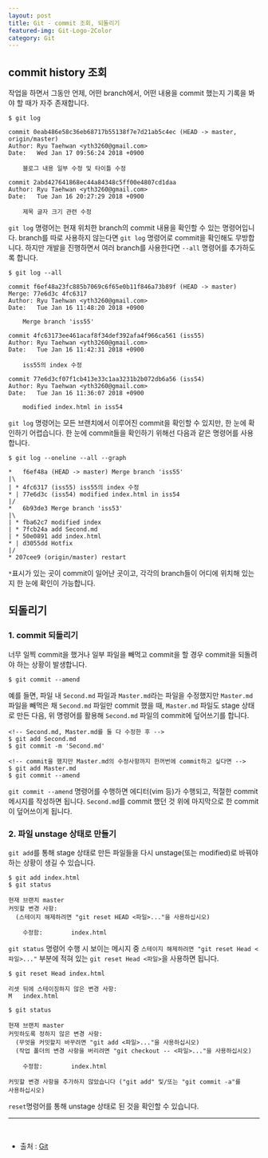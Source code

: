 ```yaml
---
layout: post
title: Git - commit 조회, 되돌리기
featured-img: Git-Logo-2Color
category: Git
---
```



## commit history 조회
작업을 하면서 그동안 언제, 어떤 branch에서, 어떤 내용을 commit 했는지 기록을 봐야 할 때가 자주 존재합니다.

```
$ git log
```

```
commit 0eab486e58c36eb68717b55138f7e7d21ab5c4ec (HEAD -> master, origin/master)
Author: Ryu Taehwan <yth3260@gmail.com>
Date:   Wed Jan 17 09:56:24 2018 +0900

    블로그 내용 일부 수정 및 타이틀 수정

commit 2abd427641868ec44a84348c5ff00e4807cd1daa
Author: Ryu Taehwan <yth3260@gmail.com>
Date:   Tue Jan 16 20:27:29 2018 +0900

    제목 글자 크기 관련 수정  
```

`git log` 명령어는 현재 위치한 branch의 commit 내용을 확인할 수 있는 명령어입니다. branch를 따로 사용하지 않는다면 `git log` 명령어로 commit을 확인해도 무방합니다. 하지만 개발을 진행하면서 여러 branch를 사용한다면 `--all` 명령어를 추가하도록 합니다.

```
$ git log --all
```

```
commit f6ef48a23fc885b7069c6f65e0b11f846a73b89f (HEAD -> master)
Merge: 77e6d3c 4fc6317
Author: Ryu Taehwan <yth3260@gmail.com>
Date:   Tue Jan 16 11:48:20 2018 +0900

    Merge branch 'iss55'

commit 4fc63173ee461acaf8f34def392afa4f966ca561 (iss55)
Author: Ryu Taehwan <yth3260@gmail.com>
Date:   Tue Jan 16 11:42:31 2018 +0900

    iss55의 index 수정

commit 77e6d3cf07f1cb413e33c1aa3231b2b072db6a56 (iss54)
Author: Ryu Taehwan <yth3260@gmail.com>
Date:   Tue Jan 16 11:36:07 2018 +0900

    modified index.html in iss54

```
`git log` 명령어는 모든 브랜치에서 이루어진 commit을 확인할 수 있지만, 한 눈에 확인하기 어렵습니다. 한 눈에 commit들을 확인하기 위해선 다음과 같은 명령어를 사용합니다.
```
$ git log --oneline --all --graph
```
```
*   f6ef48a (HEAD -> master) Merge branch 'iss55'
|\  
| * 4fc6317 (iss55) iss55의 index 수정
* | 77e6d3c (iss54) modified index.html in iss54
|/  
*   6b93de3 Merge branch 'iss53'
|\  
| * fba62c7 modified index
| * 7fcb24a add Second.md
| * 50e0891 add index.html
* | d3055dd Hotfix
|/  
* 207cee9 (origin/master) restart

```
`*`표시가 있는 곳이 commit이 일어난 곳이고, 각각의 branch들이 어디에 위치해 있는지 한 눈에 확인이 가능합니다.

## 되돌리기

### 1. commit 되돌리기

너무 일찍 commit을 했거나 일부 파일을 빼먹고 commit을 할 경우 commit을 되돌려야 하는 상황이 발생합니다.
```
$ git commit --amend
```
예를 들면, 파일 내 `Second.md` 파일과 `Master.md`라는 파일을 수정했지만 `Master.md` 파일을 빼먹은 채 `Second.md` 파일만 commit 했을 때, `Master.md` 파일도 stage 상태로 만든 다음, 위 명령어를 활용해 `Second.md` 파일의 commit에 덮어쓰기를 합니다.
```
<!-- Second.md, Master.md를 둘 다 수정한 후 -->
$ git add Second.md
$ git commit -m 'Second.md'

<!-- commit을 했지만 Master.md의 수정사항까지 한꺼번에 commit하고 싶다면 -->
$ git add Master.md
$ git commit --amend
```
`git commit --amend` 명령어를 수행하면 에디터(vim 등)가 수행되고, 적절한 commit 메시지를 작성하면 됩니다. `Second.md`를 commit 했던 것 위에 마지막으로 한 commit이 덮어쓰이게 됩니다.

### 2. 파일 unstage 상태로 만들기
`git add`를 통해 stage 상태로 만든 파일들을 다시 unstage(또는 modified)로 바꿔야하는 상황이 생길 수 있습니다.
```
$ git add index.html
$ git status

현재 브랜치 master
커밋할 변경 사항:
  (스테이지 해제하려면 "git reset HEAD <파일>..."을 사용하십시오)

	수정함:        index.html

```
`git status` 명령어 수행 시 보이는 메시지 중 `스테이지 해제하려면 "git reset Head <파일>..."` 부분에 적혀 있는 `git reset Head <파일>`을 사용하면 됩니다.
```
$ git reset Head index.html

리셋 뒤에 스테이징하지 않은 변경 사항:
M	index.html

$ git status

현재 브랜치 master
커밋하도록 정하지 않은 변경 사항:
  (무엇을 커밋할지 바꾸려면 "git add <파일>..."을 사용하십시오)
  (작업 폴더의 변경 사항을 버리려면 "git checkout -- <파일>..."을 사용하십시오)

	수정함:        index.html

커밋할 변경 사항을 추가하지 않았습니다 ("git add" 및/또는 "git commit -a"를
사용하십시오)

```
`reset`명령어를 통해 unstage 상태로 된 것을 확인할 수 있습니다.

---
<br>

* 출처 : [Git](https://git-scm.com/book/ko/v2)
